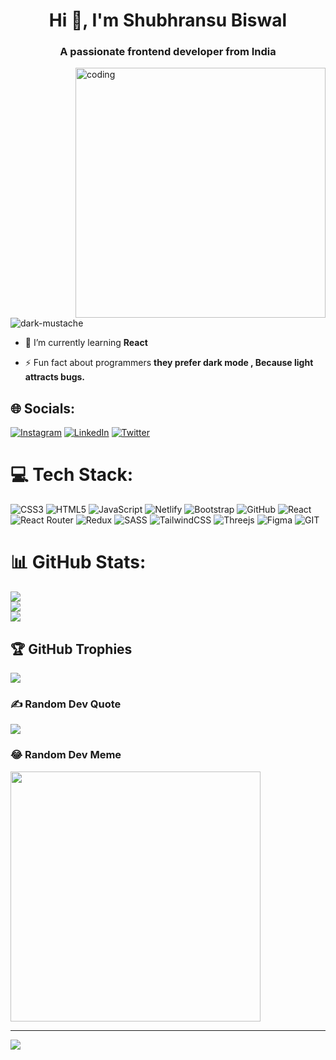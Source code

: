 <h1 align="center">Hi 👋, I'm Shubhransu Biswal</h1>
<h3 align="center">A passionate frontend developer from India</h3>

<img align='right' alt='coding' width='400' src='https://media.giphy.com/media/CuuSHzuc0O166MRfjt/giphy.gif'>

<p align="left"> <img src="https://komarev.com/ghpvc/?username=dark-mustache&label=Profile%20views&color=0e75b6&style=flat" alt="dark-mustache" /> </p>

- 🌱 I’m currently learning **React**

- ⚡ Fun fact about programmers **they prefer dark mode , Because light attracts bugs.**


## 🌐 Socials:
[![Instagram](https://img.shields.io/badge/Instagram-%23E4405F.svg?logo=Instagram&logoColor=white)](https://instagram.com/_codinghowl) [![LinkedIn](https://img.shields.io/badge/LinkedIn-%230077B5.svg?logo=linkedin&logoColor=white)](https://linkedin.com/in/shubhransu-biswal-6a4572272/) [![Twitter](https://img.shields.io/badge/Twitter-%231DA1F2.svg?logo=Twitter&logoColor=white)](https://twitter.com/@Shubhransu_dev) 

# 💻 Tech Stack:
![CSS3](https://img.shields.io/badge/css3-%231572B6.svg?style=for-the-badge&logo=css3&logoColor=white) ![HTML5](https://img.shields.io/badge/html5-%23E34F26.svg?style=for-the-badge&logo=html5&logoColor=white) ![JavaScript](https://img.shields.io/badge/javascript-%23323330.svg?style=for-the-badge&logo=javascript&logoColor=%23F7DF1E) ![Netlify](https://img.shields.io/badge/netlify-%23000000.svg?style=for-the-badge&logo=netlify&logoColor=#00C7B7) ![Bootstrap](https://img.shields.io/badge/bootstrap-%23563D7C.svg?style=for-the-badge&logo=bootstrap&logoColor=white) ![GitHub](https://img.shields.io/badge/GitHub-%23121011.svg?style=for-the-badge&logo=github&logoColor=white) ![React](https://img.shields.io/badge/react-%2320232a.svg?style=for-the-badge&logo=react&logoColor=%2361DAFB) ![React Router](https://img.shields.io/badge/React_Router-CA4245?style=for-the-badge&logo=react-router&logoColor=white) ![Redux](https://img.shields.io/badge/redux-%23593d88.svg?style=for-the-badge&logo=redux&logoColor=white) ![SASS](https://img.shields.io/badge/SASS-hotpink.svg?style=for-the-badge&logo=SASS&logoColor=white) ![TailwindCSS](https://img.shields.io/badge/tailwindcss-%2338B2AC.svg?style=for-the-badge&logo=tailwind-css&logoColor=white) ![Threejs](https://img.shields.io/badge/threejs-black?style=for-the-badge&logo=three.js&logoColor=white) 	![Figma](https://img.shields.io/badge/figma-%23F24E1E.svg?style=for-the-badge&logo=figma&logoColor=white) ![GIT](https://img.shields.io/badge/Git-fc6d26?style=for-the-badge&logo=git&logoColor=white)
# 📊 GitHub Stats:
![](https://github-readme-stats.vercel.app/api?username=Dark-Mustache&theme=chartreuse-dark&hide_border=false&include_all_commits=false&count_private=false)<br/>
![](https://github-readme-streak-stats.herokuapp.com/?user=Dark-Mustache&theme=chartreuse-dark&hide_border=false)<br/>
![](https://github-readme-stats.vercel.app/api/top-langs/?username=Dark-Mustache&theme=chartreuse-dark&hide_border=false&include_all_commits=false&count_private=false&layout=compact)

## 🏆 GitHub Trophies
![](https://github-profile-trophy.vercel.app/?username=Dark-Mustache&theme=matrix&no-frame=false&no-bg=true&margin-w=4)

### ✍️ Random Dev Quote
![](https://quotes-github-readme.vercel.app/api?type=horizontal&theme=radical)

### 😂 Random Dev Meme
<img src='https://randommeme-five.vercel.app/' style="height: 400px;"/>

---
[![](https://visitcount.itsvg.in/api?id=Dark-Mustache&icon=5&color=0)](https://visitcount.itsvg.in)

<!-- Proudly created with GPRM ( https://gprm.itsvg.in ) -->
